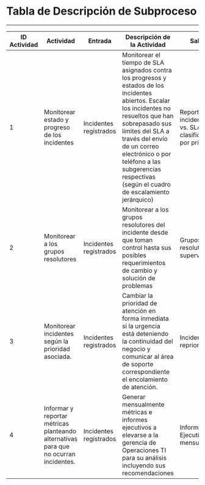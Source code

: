 # Tabla de Descripción de Subproceso

---



| ID Actividad | Actividad | Entrada | Descripción de la Actividad | Salida | Rol – Participante |
| --- | --- | --- | --- | --- | --- |
| 1 | Monitorear estado y progreso de los incidentes | Incidentes registrados | Monitorear  el tiempo de SLA asignados contra los progresos y estados de los incidentes abiertos. Escalar los incidentes no resueltos que han  sobrepasado sus límites del SLA a través del envío de un correo electrónico o por teléfono a las subgerencias respectivas (según el cuadro de escalamiento jerárquico) | Reporte de incidentes vs. SLA clasificados por prioridad | E, R: Gestor de Incidentes |
| 2 | Monitorear a los grupos resolutores | Incidentes registrados | Monitorear a los grupos resolutores del incidente desde que toman control hasta sus posibles requerimientos de cambio y solución de problemas | Grupos resolutores supervisados | E, R: Gestor de Incidentes |
| 3 | Monitorear incidentes según la prioridad asociada. | Incidentes registrados | Cambiar la prioridad de atención en forma inmediata si la urgencia está deteniendo la continuidad del negocio y comunicar al área de soporte correspondiente el encolamiento de atención. | Incidentes repriorizados | E, R: Gestor de Incidentes |
| 4 | Informar y reportar métricas planteando alternativas para que no ocurran incidentes. | Incidentes registrados | Generar mensualmente métricas e informes ejecutivos a elevarse a la gerencia de Operaciones TI para su análisis incluyendo sus recomendaciones | Informes Ejecutivos mensuales. | E, R: Gestor de Incidentes |